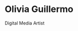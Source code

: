 <!DOCTYPE html>
<html>
<body style="background-color:sagegreen;">

<h1>Olivia Guillermo</h1>
<p>Digital Media Artist</p>

</body>
</html>
